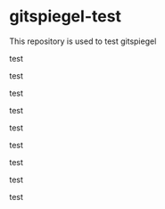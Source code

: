 # gitspiegel-test

This repository is used to test gitspiegel

test

test

test

test

test

test

test

test

test
